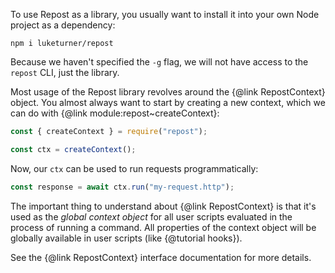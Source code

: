 To use Repost as a library, you usually want to install it into your own Node project as a dependency:

```
npm i luketurner/repost
```

Because we haven't specified the `-g` flag, we will not have access to the `repost` CLI, just the library.

Most usage of the Repost library revolves around the {@link RepostContext} object. You almost always want to start by creating a new context, which we can do with {@link module:repost~createContext}:

```js
const { createContext } = require("repost");

const ctx = createContext();
```

Now, our `ctx` can be used to run requests programmatically:

```js
const response = await ctx.run("my-request.http");
```

The important thing to understand about {@link RepostContext} is that it's used as the _global context object_ for all user scripts evaluated in the process of running a command. All properties of the context object will be globally available in user scripts (like {@tutorial hooks}).

See the {@link RepostContext} interface documentation for more details.

